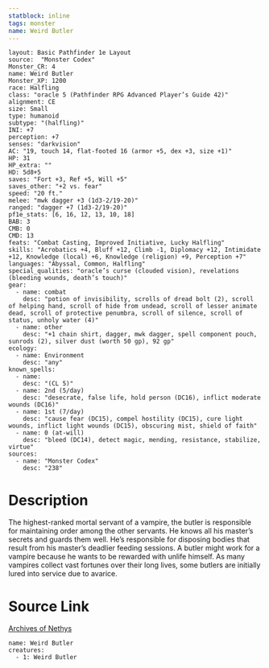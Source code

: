 ```yaml
---
statblock: inline
tags: monster
name: Weird Butler
---
```

```statblock
layout: Basic Pathfinder 1e Layout
source:  "Monster Codex"
Monster_CR: 4
name: Weird Butler
Monster_XP: 1200
race: Halfling
class: "oracle 5 (Pathfinder RPG Advanced Player’s Guide 42)"
alignment: CE
size: Small
type: humanoid
subtype: "(halfling)"
INI: +7
perception: +7
senses: "darkvision"
AC: "19, touch 14, flat-footed 16 (armor +5, dex +3, size +1)"
HP: 31
HP_extra: ""
HD: 5d8+5
saves: "Fort +3, Ref +5, Will +5"
saves_other: "+2 vs. fear"
speed: "20 ft."
melee: "mwk dagger +3 (1d3-2/19-20)"
ranged: "dagger +7 (1d3-2/19-20)"
pf1e_stats: [6, 16, 12, 13, 10, 18]
BAB: 3
CMB: 0
CMD: 13
feats: "Combat Casting, Improved Initiative, Lucky Halfling"
skills: "Acrobatics +4, Bluff +12, Climb -1, Diplomacy +12, Intimidate +12, Knowledge (local) +6, Knowledge (religion) +9, Perception +7"
languages: "Abyssal, Common, Halfling"
special_qualities: "oracle’s curse (clouded vision), revelations (bleeding wounds, death’s touch)"
gear:
  - name: combat
    desc: "potion of invisibility, scrolls of dread bolt (2), scroll of helping hand, scroll of hide from undead, scroll of lesser animate dead, scroll of protective penumbra, scroll of silence, scroll of status, unholy water (4)"
  - name: other
    desc: "+1 chain shirt, dagger, mwk dagger, spell component pouch, sunrods (2), silver dust (worth 50 gp), 92 gp"
ecology:
  - name: Environment
    desc: "any"
known_spells:
  - name:
    desc: "(CL 5)"
  - name: 2nd (5/day)
    desc: "desecrate, false life, hold person (DC16), inflict moderate wounds (DC16)"
  - name: 1st (7/day)
    desc: "cause fear (DC15), compel hostility (DC15), cure light wounds, inflict light wounds (DC15), obscuring mist, shield of faith"
  - name: 0 (at-will)
    desc: "bleed (DC14), detect magic, mending, resistance, stabilize, virtue"
sources:
  - name: "Monster Codex"
    desc: "238"
```
# Description
The highest-ranked mortal servant of a vampire, the butler is responsible for maintaining order among the other servants. He knows all his master’s secrets and guards them well. He’s responsible for disposing bodies that result from his master’s deadlier feeding sessions. A butler might work for a vampire because he wants to be rewarded with unlife himself. As many vampires collect vast fortunes over their long lives, some butlers are initially lured into service due to avarice.
# Source Link
[Archives of Nethys](https://aonprd.com/MonsterDisplay.aspx?ItemName=Weird%20Butler)
```encounter-table
name: Weird Butler
creatures:
  - 1: Weird Butler
```
